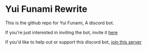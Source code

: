 # Yui Funami Rewrite
This is the github repo for Yui Funami, A discord bot.

If you're just interested in inviting the bot, invite it [here](https://discordapp.com/oauth2/authorize?client_id=456910763504697363&scope=bot&permissions=8)

If you'd like to help out or support this discord bot, [join this server](https://discord.gg/nw98tZx)
